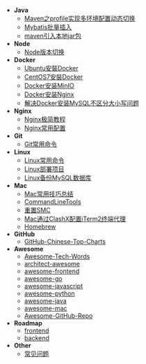 * **Java**
  * [Maven之profile实现多环境配置动态切换](Java/Maven之profile实现多环境配置动态切换)
  * [Mybatis批量插入](Java/Mybatis批量插入)
  * [maven引入本地jar包](Java/maven引入本地jar包)
* **Node**
  * [Node版本切换](Node/Node版本切换)
* **Docker**
  * [Ubuntu安裝Docker](Docker/Ubuntu安裝Docker)
  * [CentOS7安裝Docker](Docker/CentOS7安裝Docker)
  * [Docker安装MinIO](Docker/Docker安装MinIO)
  * [Docker安装Nginx](Docker/Docker安装Nginx)
  * [解决Docker安装MySQL不区分大小写问题](Docker/解决Docker安装MySQL不区分大小写问题)
* **Nginx**
  * [Nginx极简教程](Nginx/Nginx极简教程)
  * [Nginx常用配置](Nginx/Nginx常用配置)
* **Git**
  * [Git常用命令](Git/Git常用命令)
* **Linux**
  * [Linux常用命令](Linux/Linux常用命令)
  * [Linux部署项目](Linux/Linux部署项目)
  * [Linux备份MySQL数据库](Linux/Linux备份MySQL数据库)
* **Mac**
  * [Mac常用技巧总结](Mac/Mac常用技巧总结)
  * [CommandLineTools](Mac/CommandLineTools)
  * [重置SMC](Mac/重置SMC)
  * [Mac通过ClashX配置iTerm2终端代理](Mac/Mac通过ClashX配置iTerm2终端代理)
  * [Homebrew](Mac/Homebrew)
* **GitHub**
  * [GitHub-Chinese-Top-Charts](https://github.com/kon9chunkit/GitHub-Chinese-Top-Charts)
* **Awesome**
  * [Awesome-Tech-Words](https://github.com/rd2coding/Awesome-Tech-Words)
  * [architect-awesome](https://github.com/xingshaocheng/architect-awesome)
  * [awesome-frontend](https://github.com/JingwenTian/awesome-frontend)
  * [awesome-go](https://github.com/avelino/awesome-go)
  * [awesome-javascript](https://github.com/sorrycc/awesome-javascript)
  * [awesome-python](https://github.com/vinta/awesome-python)
  * [awesome-java](https://github.com/akullpp/awesome-java)
  * [awesome-mac](https://wangchujiang.com/awesome-mac/index.zh.html)
  * [Awesome-GitHub-Repo](https://github.com/Wechat-ggGitHub/Awesome-GitHub-Repo)
* **Roadmap**
  * [frontend](https://roadmap.sh/frontend)
  * [backend](https://roadmap.sh/backend)
* **Other**
  * [常见问题](Other/常见问题)